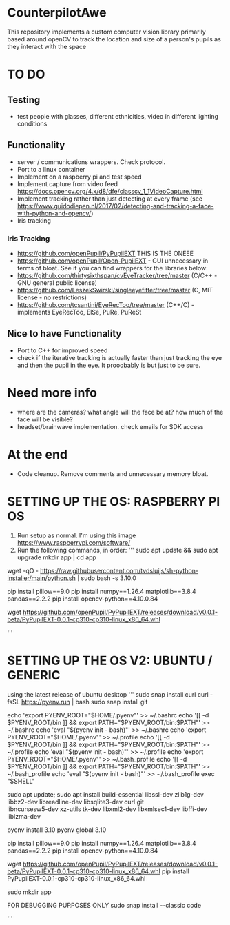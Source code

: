 # CounterpilotAwe
This repository implements a custom computer vision library primarily based around openCV to track the location and size of a person's pupils as they interact with the space

# TO DO
## Testing
- test people with glasses, different ethnicities, video in different lighting conditions

## Functionality
- server / communications wrappers. Check protocol.
- Port to a linux container
- Implement on a raspberry pi and test speed
- Implement capture from video feed https://docs.opencv.org/4.x/d8/dfe/classcv_1_1VideoCapture.html
- Implement tracking rather than just detecting at every frame (see https://www.guidodiepen.nl/2017/02/detecting-and-tracking-a-face-with-python-and-opencv/) 
- Iris tracking
### Iris Tracking
- https://github.com/openPupil/PyPupilEXT THIS IS THE ONEEE
- https://github.com/openPupil/Open-PupilEXT - GUI unnecessary in terms of bloat. See if you can find wrappers for the libraries below:
- https://github.com/thirtysixthspan/cvEyeTracker/tree/master (C/C++ - GNU general public license)
- https://github.com/LeszekSwirski/singleeyefitter/tree/master (C, MIT license - no restrictions)
- https://github.com/tcsantini/EyeRecToo/tree/master (C++/C) - implements EyeRecToo, ElSe, PuRe, PuReSt

## Nice to have Functionality
- Port to C++ for improved speed
- check if the iterative tracking is actually faster than just tracking the eye and then the pupil in the eye. It prooobably is but just to be sure.

# Need more info
- where are the cameras? what angle will the face be at? how much of the face will be visible?
- headset/brainwave implementation. check emails for SDK access

# At the end
- Code cleanup. Remove comments and unnecessary memory bloat.



# SETTING UP THE OS: RASPBERRY PI OS
1. Run setup as normal. I'm using this image https://www.raspberrypi.com/software/
2. Run the following commands, in order:
'''
sudo apt update && sudo apt upgrade
mkdir app | cd app
<!-- switch to python 3.10.0 -->
wget -qO - https://raw.githubusercontent.com/tvdsluijs/sh-python-installer/main/python.sh | sudo bash -s 3.10.0 
<!-- Note that the above is also available as python.sh in /etc if you need it and it's no longer hosted. What I actually did was a simple wget and then sudo bash python.sh 3.10.0-->

<!-- set up env for pypupilext -->
pip install pillow==9.0
pip install numpy==1.26.4 matplotlib==3.8.4 pandas==2.2.2
pip install opencv-python==4.10.0.84

wget https://github.com/openPupil/PyPupilEXT/releases/download/v0.0.1-beta/PyPupilEXT-0.0.1-cp310-cp310-linux_x86_64.whl

'''



# SETTING UP THE OS V2: UBUNTU / GENERIC
using the latest release of ubuntu desktop
'''
sudo snap install curl
curl -fsSL https://pyenv.run | bash
sudo snap install git
<!-- FROM https://github.com/pyenv/pyenv?tab=readme-ov-file#a-getting-pyenv -->
echo 'export PYENV_ROOT="$HOME/.pyenv"' >> ~/.bashrc
echo '[[ -d $PYENV_ROOT/bin ]] && export PATH="$PYENV_ROOT/bin:$PATH"' >> ~/.bashrc
echo 'eval "$(pyenv init - bash)"' >> ~/.bashrc
echo 'export PYENV_ROOT="$HOME/.pyenv"' >> ~/.profile
echo '[[ -d $PYENV_ROOT/bin ]] && export PATH="$PYENV_ROOT/bin:$PATH"' >> ~/.profile
echo 'eval "$(pyenv init - bash)"' >> ~/.profile
echo 'export PYENV_ROOT="$HOME/.pyenv"' >> ~/.bash_profile
echo '[[ -d $PYENV_ROOT/bin ]] && export PATH="$PYENV_ROOT/bin:$PATH"' >> ~/.bash_profile
echo 'eval "$(pyenv init - bash)"' >> ~/.bash_profile
exec "$SHELL"

<!-- https://github.com/pyenv/pyenv/wiki#suggested-build-environment -->
sudo apt update; sudo apt install build-essential libssl-dev zlib1g-dev \
libbz2-dev libreadline-dev libsqlite3-dev curl git \
libncursesw5-dev xz-utils tk-dev libxml2-dev libxmlsec1-dev libffi-dev liblzma-dev

pyenv install 3.10
pyenv global 3.10

<!-- set up env for pypupilext - https://github.com/openPupil/PyPupilEXT?tab=readme-ov-file -->
pip install pillow==9.0
pip install numpy==1.26.4 matplotlib==3.8.4 pandas==2.2.2
pip install opencv-python==4.10.0.84

wget https://github.com/openPupil/PyPupilEXT/releases/download/v0.0.1-beta/PyPupilEXT-0.0.1-cp310-cp310-linux_x86_64.whl
pip install PyPupilEXT-0.0.1-cp310-cp310-linux_x86_64.whl

sudo mkdir app




FOR DEBUGGING PURPOSES ONLY
sudo snap install --classic code

'''